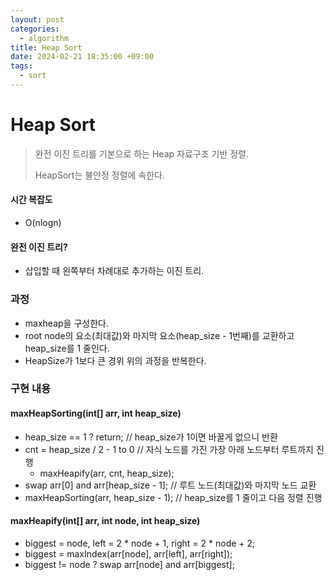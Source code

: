 ```yaml
---
layout: post
categories:
  - algorithm
title: Heap Sort
date: 2024-02-21 18:35:00 +09:00
tags:
  - sort
---
```

# Heap Sort
> 완전 이진 트리를 기본으로 하는 Heap 자료구조 기반 정렬.
> 
> HeapSort는 불안정 정렬에 속한다.

#### 시간 복잡도
- O(nlogn)

#### 완전 이진 트리?
- 삽입할 때 왼쪽부터 차례대로 추가하는 이진 트리.

### 과정
- maxheap을 구성한다.
- root node의 요소(최대값)와 마지막 요소(heap_size - 1번째)를 교환하고 heap_size를 1 줄인다.
- HeapSize가 1보다 큰 경위 위의 과정을 반복한다.

### 구현 내용

#### maxHeapSorting(int\[] arr, int heap_size)
- heap_size == 1 ? return; // heap_size가 1이면 바꿀게 없으니 반환
- cnt = heap_size / 2 - 1 to 0 // 자식 노드를 가진 가장 아래 노드부터 루트까지 진행
	- maxHeapify(arr, cnt, heap_size);
- swap arr\[0] and arr\[heap_size - 1]; // 루트 노드(최대값)와 마지막 노드 교환
- maxHeapSorting(arr, heap_size - 1); // heap_size를 1 줄이고 다음 정렬 진행

#### maxHeapify(int\[] arr, int node, int heap_size)
- biggest = node, left = 2 \* node + 1, right = 2 \* node + 2;
- biggest = maxIndex(arr\[node], arr\[left], arr\[right]);
- biggest != node ? swap arr\[node] and arr\[biggest];